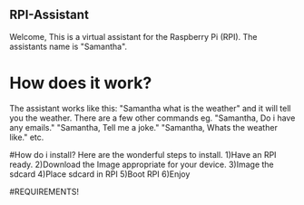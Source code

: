 ## RPI-Assistant

Welcome, This is a virtual assistant for the Raspberry Pi (RPI). The assistants name is "Samantha".

# How does it work?
The assistant works like this: "Samantha what is the weather" and it will tell you the weather. 
There are a few other commands eg. 
"Samantha, Do i have any emails."
"Samantha, Tell me a joke."
"Samantha, Whats the weather like." etc.

#How do i install?
Here are the wonderful steps to install.
1)Have an RPI ready.
2)Download the Image appropriate for your device.
3)Image the sdcard
4)Place sdcard in RPI
5)Boot RPI
6)Enjoy

#REQUIREMENTS!
